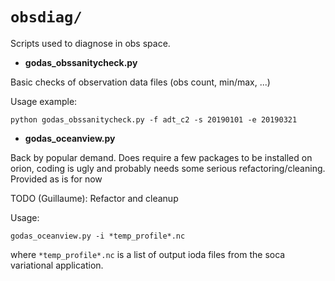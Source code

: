 # `obsdiag/`
Scripts used to diagnose in obs space.

- **godas_obssanitycheck.py**

Basic checks of observation data files (obs count, min/max, ...)

Usage example:
```console
python godas_obssanitycheck.py -f adt_c2 -s 20190101 -e 20190321
```

- **godas_oceanview.py**

Back by popular demand. Does require a few packages to be installed on orion, coding is ugly and
probably needs some serious refactoring/cleaning. Provided as is for now

TODO (Guillaume): Refactor and cleanup

Usage:
```console
godas_oceanview.py -i *temp_profile*.nc
```
where `*temp_profile*.nc` is a list of output ioda files from the soca variational application.
